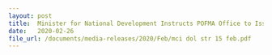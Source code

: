 ```yaml
---
layout: post
title:  Minister for National Development Instructs POFMA Office to Issue Correction Directions 
date:   2020-02-26
file_url: /documents/media-releases/2020/Feb/mci dol str 15 feb.pdf
---
```

